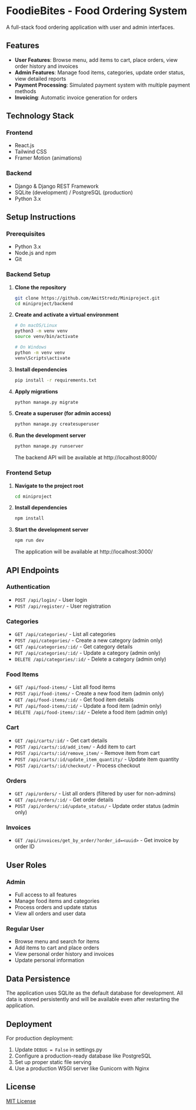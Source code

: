 
 
# FoodieBites - Food Ordering System

A full-stack food ordering application with user and admin interfaces.


## Features

- **User Features**: Browse menu, add items to cart, place orders, view order history and invoices
- **Admin Features**: Manage food items, categories, update order status, view detailed reports
- **Payment Processing**: Simulated payment system with multiple payment methods
- **Invoicing**: Automatic invoice generation for orders


## Technology Stack

### Frontend
- React.js
- Tailwind CSS
- Framer Motion (animations)

### Backend
- Django & Django REST Framework
- SQLite (development) / PostgreSQL (production)
- Python 3.x

## Setup Instructions

### Prerequisites
- Python 3.x
- Node.js and npm
- Git

### Backend Setup

1. **Clone the repository**
   ```bash
   git clone https://github.com/AmitStredz/Miniproject.git
   cd miniproject/backend
   ```

2. **Create and activate a virtual environment**
   ```bash
   # On macOS/Linux
   python3 -m venv venv
   source venv/bin/activate

   # On Windows
   python -m venv venv
   venv\Scripts\activate
   ```

3. **Install dependencies**
   ```bash
   pip install -r requirements.txt
   ```

4. **Apply migrations**
   ```bash
   python manage.py migrate
   ```

5. **Create a superuser (for admin access)**
   ```bash
   python manage.py createsuperuser
   ```

6. **Run the development server**
   ```bash
   python manage.py runserver
   ```
   The backend API will be available at http://localhost:8000/

### Frontend Setup

1. **Navigate to the project root**
   ```bash
   cd miniproject
   ```

2. **Install dependencies**
   ```bash
   npm install
   ```

3. **Start the development server**
   ```bash
   npm run dev
   ```
   The application will be available at http://localhost:3000/

## API Endpoints

### Authentication
- `POST /api/login/` - User login
- `POST /api/register/` - User registration

### Categories
- `GET /api/categories/` - List all categories
- `POST /api/categories/` - Create a new category (admin only)
- `GET /api/categories/:id/` - Get category details
- `PUT /api/categories/:id/` - Update a category (admin only)
- `DELETE /api/categories/:id/` - Delete a category (admin only)

### Food Items
- `GET /api/food-items/` - List all food items
- `POST /api/food-items/` - Create a new food item (admin only)
- `GET /api/food-items/:id/` - Get food item details
- `PUT /api/food-items/:id/` - Update a food item (admin only)
- `DELETE /api/food-items/:id/` - Delete a food item (admin only)

### Cart
- `GET /api/carts/:id/` - Get cart details
- `POST /api/carts/:id/add_item/` - Add item to cart
- `POST /api/carts/:id/remove_item/` - Remove item from cart
- `POST /api/carts/:id/update_item_quantity/` - Update item quantity
- `POST /api/carts/:id/checkout/` - Process checkout


### Orders
- `GET /api/orders/` - List all orders (filtered by user for non-admins)
- `GET /api/orders/:id/` - Get order details
- `POST /api/orders/:id/update_status/` - Update order status (admin only)


### Invoices
- `GET /api/invoices/get_by_order/?order_id=<uuid>` - Get invoice by order ID

## User Roles


### Admin
- Full access to all features
- Manage food items and categories
- Process orders and update status
- View all orders and user data


### Regular User
- Browse menu and search for items
- Add items to cart and place orders
- View personal order history and invoices
- Update personal information

## Data Persistence


The application uses SQLite as the default database for development. All data is stored persistently and will be available even after restarting the application.

## Deployment


For production deployment:
1. Update `DEBUG = False` in settings.py
2. Configure a production-ready database like PostgreSQL
3. Set up proper static file serving
4. Use a production WSGI server like Gunicorn with Nginx

## License


[MIT License](LICENSE)
